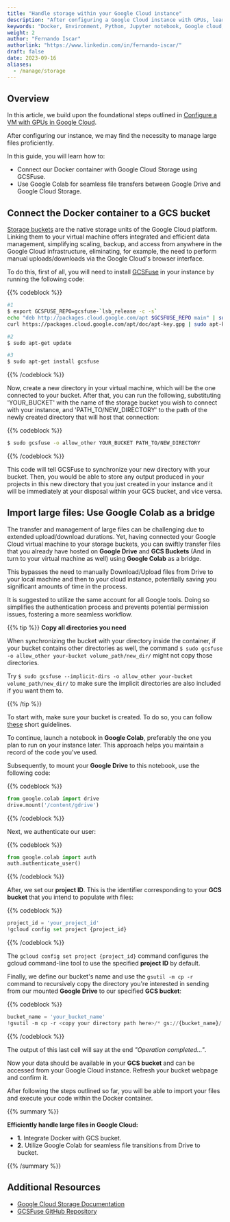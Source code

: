 ```yaml
---
title: "Handle storage within your Google Cloud instance"
description: "After configuring a Google Cloud instance with GPUs, learn to import heavy files from Google Drive"
keywords: "Docker, Environment, Python, Jupyter notebook, Google cloud, Cloud computing, Cloud storage, GPU, Virtual Machine, Instance, Bucket, Storage"
weight: 2
author: "Fernando Iscar"
authorlink: "https://www.linkedin.com/in/fernando-iscar/"
draft: false
date: 2023-09-16
aliases:
  - /manage/storage
---
```


## Overview

In this article, we build upon the foundational steps outlined in [Configure a VM with GPUs in Google Cloud](https://tilburgsciencehub.com/topics/automation/replicability/cloud-computing/config-vm-gcp/).

After configuring our instance, we may find the necessity to manage large files proficiently.

In this guide, you will learn how to:

- Connect our Docker container with Google Cloud Storage using GCSFuse.
- Use Google Colab for seamless file transfers between Google Drive and Google Cloud Storage.

## Connect the Docker container to a GCS bucket

[Storage buckets](https://cloud.google.com/storage/docs/buckets) are the native storage units of the Google Cloud platform. Linking them to your virtual machine offers integrated and efficient data management, simplifying scaling, backup, and access from anywhere in the Google Cloud infrastructure, eliminating, for example, the need to perform manual uploads/downloads via the Google Cloud's browser interface.

To do this, first of all, you will need to install [GCSFuse](https://github.com/GoogleCloudPlatform/gcsfuse) in your instance by running the following code:

{{% codeblock %}}

```bash
#1
$ export GCSFUSE_REPO=gcsfuse-`lsb_release -c -s`
echo "deb http://packages.cloud.google.com/apt $GCSFUSE_REPO main" | sudo tee /etc/apt/sources.list.d/gcsfuse.list
curl https://packages.cloud.google.com/apt/doc/apt-key.gpg | sudo apt-key add -

#2
$ sudo apt-get update

#3
$ sudo apt-get install gcsfuse
```

{{% /codeblock %}}

Now, create a new directory in your virtual machine, which will be the one connected to your bucket. After that, you can run the following, substituting 'YOUR_BUCKET' with the name of the storage bucket you wish to connect with your instance, and 'PATH_TO/NEW_DIRECTORY' to the path of the newly created directory that will host that connection:

{{% codeblock %}}

```bash
$ sudo gcsfuse -o allow_other YOUR_BUCKET PATH_TO/NEW_DIRECTORY
```

{{% /codeblock %}}

This code will tell GCSFuse to synchronize your new directory with your bucket. Then, you would be able to store any output produced in your projects in this new directory that you just created in your instance and it will be immediately at your disposal within your GCS bucket, and vice versa.

## Import large files: Use Google Colab as a bridge

The transfer and management of large files can be challenging due to extended upload/download durations. Yet, having connected your Google Cloud virtual machine to your storage buckets, you can swiftly transfer files that you already have hosted on **Google Drive** and **GCS Buckets** (And in turn to your virtual machine as well) using **Google Colab** as a bridge.

This bypasses the need to manually Download/Upload files from Drive to your local machine and then to your cloud instance, potentially saving you significant amounts of time in the process.

It is suggested to utilize the same account for all Google tools. Doing so simplifies the authentication process and prevents potential permission issues, fostering a more seamless workflow.

{{% tip %}}
**Copy all directories you need**

When synchronizing the bucket with your directory inside the container, if your bucket contains other directories as well, the command `$ sudo gcsfuse -o allow_other your-bucket volume_path/new_dir/` might not copy those directories.

Try `$ sudo gcsfuse --implicit-dirs -o allow_other your-bucket volume_path/new_dir/` to make sure the implicit directories are also included if you want them to.

{{% /tip %}}

To start with, make sure your bucket is created. To do so, you can follow [these](https://cloud.google.com/storage/docs/creating-buckets) short guidelines.

To continue, launch a notebook in **Google Colab**, preferably the one you plan to run on your instance later. This approach helps you maintain a record of the code you've used.

Subsequently, to mount your **Google Drive** to this notebook, use the following code:

{{% codeblock %}}

```python
from google.colab import drive
drive.mount('/content/gdrive')

```

{{% /codeblock %}}

Next, we authenticate our user:

{{% codeblock %}}

```python
from google.colab import auth
auth.authenticate_user()

```

{{% /codeblock %}}

After, we set our **project ID**. This is the identifier corresponding to your **GCS bucket** that you intend to populate with files:

{{% codeblock %}}

```python
project_id = 'your_project_id'
!gcloud config set project {project_id}

```

{{% /codeblock %}}

The `gcloud config set project {project_id}` command configures the gcloud command-line tool to use the specified **project ID** by default.

Finally, we define our bucket's name and use the `gsutil -m cp -r` command to recursively copy the directory you're interested in sending from our mounted **Google Drive** to our specified **GCS bucket**:

{{% codeblock %}}

```python
bucket_name = 'your_bucket_name'
!gsutil -m cp -r <copy your directory path here>/* gs://{bucket_name}/
```

{{% /codeblock %}}

The output of this last cell will say at the end _"Operation completed..."_.

Now your data should be available in your **GCS bucket** and can be accessed from your Google Cloud instance. Refresh your bucket webpage and confirm it.

After following the steps outlined so far, you will be able to import your files and execute your code within the Docker container.

{{% summary %}}

**Efficiently handle large files in Google Cloud:**

- **1.** Integrate Docker with GCS bucket.
- **2.** Utilize Google Colab for seamless file transitions from Drive to bucket.

{{% /summary %}}

## Additional Resources

- [Google Cloud Storage Documentation](https://cloud.google.com/storage/docs)
- [GCSFuse GitHub Repository](https://github.com/GoogleCloudPlatform/gcsfuse)
